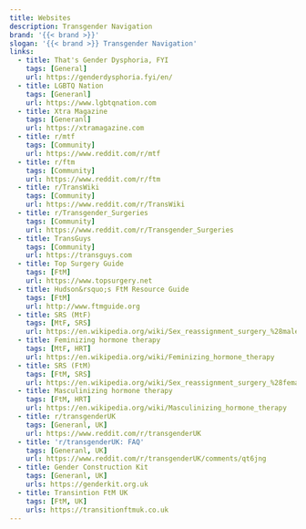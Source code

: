 ```yaml
---
title: Websites
description: Transgender Navigation
brand: '{{< brand >}}'
slogan: '{{< brand >}} Transgender Navigation'
links:
  - title: That's Gender Dysphoria, FYI
    tags: [General]
    url: https://genderdysphoria.fyi/en/
  - title: LGBTQ Nation
    tags: [Generanl]
    url: https://www.lgbtqnation.com
  - title: Xtra Magazine
    tags: [Generanl]
    url: https://xtramagazine.com
  - title: r/mtf
    tags: [Community]
    url: https://www.reddit.com/r/mtf
  - title: r/ftm
    tags: [Community]
    url: https://www.reddit.com/r/ftm
  - title: r/TransWiki
    tags: [Community]
    url: https://www.reddit.com/r/TransWiki
  - title: r/Transgender_Surgeries
    tags: [Community]
    url: https://www.reddit.com/r/Transgender_Surgeries
  - title: TransGuys
    tags: [Community]
    url: https://transguys.com
  - title: Top Surgery Guide
    tags: [FtM]
    url: https://www.topsurgery.net
  - title: Hudson&rsquo;s FtM Resource Guide
    tags: [FtM]
    url: http://www.ftmguide.org
  - title: SRS (MtF)
    tags: [MtF, SRS]
    url: https://en.wikipedia.org/wiki/Sex_reassignment_surgery_%28male-to-female%29
  - title: Feminizing hormone therapy
    tags: [MtF, HRT]
    url: https://en.wikipedia.org/wiki/Feminizing_hormone_therapy
  - title: SRS (FtM)
    tags: [FtM, SRS]
    url: https://en.wikipedia.org/wiki/Sex_reassignment_surgery_%28female-to-male%29
  - title: Masculinizing hormone therapy
    tags: [FtM, HRT]
    url: https://en.wikipedia.org/wiki/Masculinizing_hormone_therapy
  - title: r/transgenderUK
    tags: [Generanl, UK]
    url: https://www.reddit.com/r/transgenderUK
  - title: 'r/transgenderUK: FAQ'
    tags: [Generanl, UK]
    url: https://www.reddit.com/r/transgenderUK/comments/qt6jng
  - title: Gender Construction Kit
    tags: [Generanl, UK]
    urls: https://genderkit.org.uk
  - title: Transintion FtM UK
    tags: [FtM, UK]
    urls: https://transitionftmuk.co.uk
---
```

